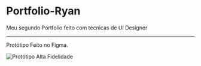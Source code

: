 # Portfolio-Ryan
Meu segundo Portfolio feito com técnicas de UI Designer

------------------------------------------------------

Protótipo Feito no Figma.

![Protótipo Alta Fidelidade](https://github.com/RyanZanardo/Portfolio-Ryan/assets/123217928/3a04e052-57f9-4b68-98cd-66bf1070cafe)
